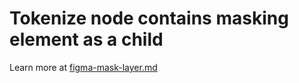 # Tokenize node contains masking element as a child

Learn more at [figma-mask-layer.md](../../../docs/figma-mask-layer.md)
